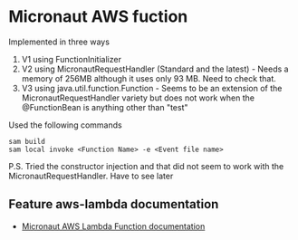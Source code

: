 # Micronaut AWS fuction
Implemented in three ways
1. V1 using FunctionInitializer
2. V2 using MicronautRequestHandler (Standard and the latest) - Needs a memory of 256MB although it uses only 93 MB. Need to check that. 
3. V3 using java.util.function.Function - Seems to be an extension of the MicronautRequestHandler variety but does not work when the @FunctionBean is anything other than "test"

Used the following commands
```
sam build
sam local invoke <Function Name> -e <Event file name>
```

P.S. Tried the constructor injection and that did not seem to work with the MicronautRequestHandler. Have to see later

## Feature aws-lambda documentation

- [Micronaut AWS Lambda Function documentation](https://micronaut-projects.github.io/micronaut-aws/latest/guide/index.html#lambda)

